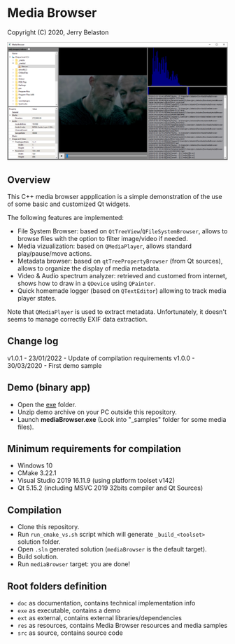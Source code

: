 # Media Browser

Copyright (C) 2020, Jerry Belaston

![image](res/samples/images/png/sample.png "Sample")

## Overview

This C++ media browser appplication is a simple demonstration of the use of some basic and customized Qt widgets. 

The following features are implemented:
- File System Browser: based on `QtTreeView`/`QFileSystemBrowser`, allows to browse files with the option to filter image/video if needed.
- Media vizualization: based on `QMediaPlayer`, allows standard play/pause/move actions.
- Metadata browser: based on `qtTreePropertyBrowser` (from Qt sources), allows to organize the display of media metadata.
- Video & Audio spectrum analyzer: retrieved and customed from internet, shows how to draw in a `QDevice` using `QPainter`.
- Quick homemade logger (based on `QTextEditor`) allowing to track media player states.

Note that `QMediaPlayer` is used to extract metadata. Unfortunately, it doesn't seems to manage correctly EXIF data extraction.

## Change log

v1.0.1 - 23/01/2022 - Update of compilation requirements
v1.0.0 - 30/03/2020 - First demo sample

## Demo (binary app)

- Open the [exe](exe) folder.
- Unzip demo archive on your PC outside this repository.
- Launch **mediaBrowser.exe** (Look into "_samples" folder for some media files).

## Minimum requirements for compilation

- Windows 10
- CMake 3.22.1
- Visual Studio 2019 16.11.9 (using platform toolset v142)
- Qt 5.15.2 (including MSVC 2019 32bits compiler and Qt Sources)

## Compilation

- Clone this repository.
- Run `run_cmake_vs.sh` script which will generate `_build_<toolset>` solution folder.
- Open `.sln` generated solution (`mediaBrowser` is the default target).
- Build solution.
- Run `mediaBrowser` target: you are done!

## Root folders definition

- `doc` as documentation, contains technical implementation info
- `exe` as executable, contains a demo
- `ext` as external, contains external libraries/dependencies
- `res` as resources, contains Media Browser resources and media samples
- `src` as source, contains source code
